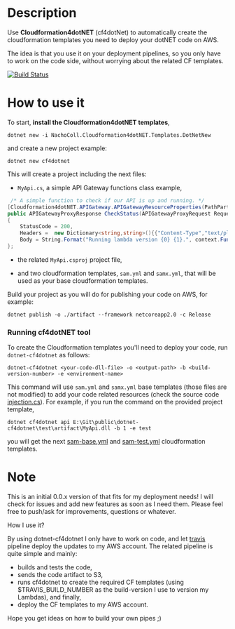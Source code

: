 # Description

Use **Cloudformation4dotNET** (cf4dotNet) to automatically create the  cloudformation templates you need to deploy your dotNET code on AWS. 

The idea is that you use it on your deployment pipelines, so you only have to work on the code side, without worrying about the related CF templates.

[![Build Status](https://travis-ci.com/NachoColl/dotnet-cf4dotnet.svg?branch=master)](https://travis-ci.com/NachoColl/dotnet-cf4dotnet)

# How to use it

To start, **install the Cloudformation4dotNET templates**,

```
dotnet new -i NachoColl.Cloudformation4dotNET.Templates.DotNetNew
```

and create a new project example:

```
dotnet new cf4dotnet
```

This will create a project including the next files:

- ```MyApi.cs```, a simple API Gateway functions class example,

```csharp
 /* A simple function to check if our API is up and running. */
[Cloudformation4dotNET.APIGateway.APIGatewayResourceProperties(PathPart:"utils/status")]
public APIGatewayProxyResponse CheckStatus(APIGatewayProxyRequest Request, ILambdaContext context) => new APIGatewayProxyResponse
{
    StatusCode = 200,
    Headers =  new Dictionary<string,string>(){{"Content-Type","text/plain"}},
    Body = String.Format("Running lambda version {0} {1}.", context.FunctionVersion, JsonConvert.SerializeObject(Request?.StageVariables))
};
```

- the related ```MyApi.csproj``` project file, 

- and two cloudformation templates, ```sam.yml``` and ```samx.yml```, that will be used as your base cloudformation templates.

Build your project as you will do for publishing your code on AWS, for example:

```shell
dotnet publish -o ./artifact --framework netcoreapp2.0 -c Release
```

### Running cf4dotNET tool

To create the Cloudformation templates you'll need to deploy your code, run ```dotnet-cf4dotnet``` as follows:

```shell
dotnet-cf4dotnet <your-code-dll-file> -o <output-path> -b <build-version-number> -e <environment-name>
```

This command will use ```sam.yml``` and ```samx.yml``` base templates (those files are not modified) to add your code related resources (check the source code [injection.cs](./src/injection.cs)). For example, if you run the command on the provided project template,

```shell
dotnet cf4dotnet api E:\Git\public\dotnet-cf4dotnet\test\artifact\MyApi.dll -b 1 -e test
```
you will get the next [sam-base.yml](./test/sam-base.yml) and [sam-test.yml](./test/sam-test.yml) cloudformation templates.

 
# Note

This is an initial 0.0.x version of that fits for my deployment needs! I will check for issues and add new features as soon as I need them. Please feel free to push/ask for improvements, questions or whatever. 

How I use it? 

By using dotnet-cf4dotnet I only have to work on code, and let [travis](https://travis-ci.com) pipeline deploy the updates to my AWS account. The related pipeline is quite simple and mainly:

* builds and tests the code,
* sends the code artifact to S3,
* runs cf4dotnet to create the required CF templates (using  $TRAVIS_BUILD_NUMBER as the build-version I use to version my Lambdas), and finally,
* deploy the CF templates to my AWS account.

Hope you get ideas on how to build your own pipes ;)
